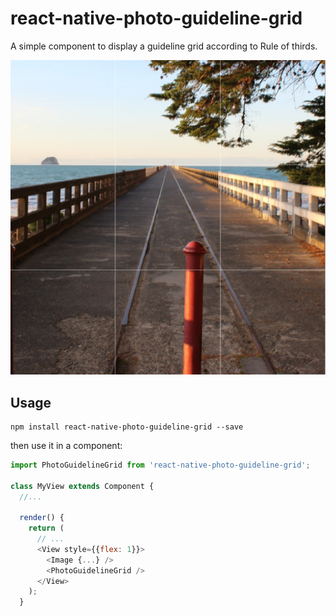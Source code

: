 # react-native-photo-guideline-grid

A simple component to display a guideline grid according to Rule of thirds.

![Screenshot of the guideline grid](https://raw.githubusercontent.com/bamlab/react-native-photo-guideline-grid/master/doc/screenshot.png "Screenshot of the guideline grid")

## Usage

```shell
npm install react-native-photo-guideline-grid --save
```

then use it in a component:

```js
import PhotoGuidelineGrid from 'react-native-photo-guideline-grid';

class MyView extends Component {
  //...

  render() {
    return (
      // ...
      <View style={{flex: 1}}>
        <Image {...} />
        <PhotoGuidelineGrid />
      </View>
    );
  }
```
